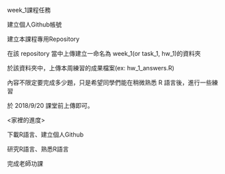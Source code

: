 week_1課程任務

建立個人Github帳號

建立本課程專用Repository

在該 repository 當中上傳建立一命名為 week_1(or task_1, hw_1)的資料夾

於該資料夾中，上傳本周練習的成果檔案(ex: hw_1_answers.R)

內容不限定要完成多少題，只是希望同學們能在稍微熟悉 R 語言後，進行一些練習

於 2018/9/20 課堂前上傳即可。

<家裡的進度>

下載R語言、建立個人Github

研究R語言、熟悉R語言

完成老師功課

